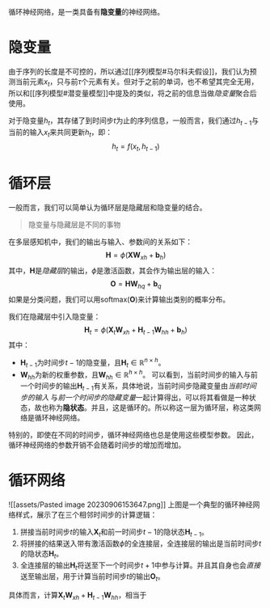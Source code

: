 循环神经网络，是一类具备有**隐变量**的神经网络。

# 隐变量
由于序列的长度是不可控的，所以通过[[序列模型#马尔科夫假设]]，我们认为预测当前元素$x_t$，只与前$\tau$个元素有关。但对于之前的单词，也不希望其完全无用，所以和[[序列模型#潜变量模型]]中提及的类似，将之前的信息当做*隐变量*聚合后使用。

对于隐变量$h_t$，其存储了到时间步$t$为止的序列信息，一般而言，我们通过$h_{t-1}$与当前的输入$x_t$来共同更新$h_t$，即：
$$
h_t = f(x_{t}, h_{t-1})
$$


# 循环层
一般而言，我们可以简单认为循环层是隐藏层和隐变量的结合。

> 隐变量与隐藏层是不同的事物

在多层感知机中，我们的输出与输入、参数间的关系如下：
$$
\mathbf{H} = \phi(\mathbf{X} \mathbf{W}_{xh} + \mathbf{b}_h)
$$
其中，$\mathbf{H}$是*隐藏层*的输出，$\phi$是激活函数，其会作为输出层的输入：
$$
\mathbf{O} = \mathbf{H} \mathbf{W}_{hq} + \mathbf{b}_q
$$
如果是分类问题，我们可以用$\text{softmax}(\mathbf{O})$来计算输出类别的概率分布。

我们在隐藏层中引入隐变量：
$$
\mathbf{H}_t = \phi(\mathbf{X}_t \mathbf{W}_{xh} + \mathbf{H}_{t-1} \mathbf{W}_{hh}  + \mathbf{b}_h)
$$
其中：
- $\mathbf{H}_{t-1}$为时间步$t-1$的隐变量，且$\mathbf{H}_t \in \mathbb{R}^{n \times h}$。
- $\mathbf{W}_{hh}$为新的权重参数，且$\mathbf{W}_{hh} \in \mathbb{R}^{h \times h}$。
可以看到，当前时间步的输入与前一个时间步的输出$\mathbf{H}_{t-1}$有关系，具体地说，当前时间步隐藏变量由*当前时间步的输入* 与*前一个时间步的隐藏变量*一起计算得出，可以将其看做是一种状态，故也称为**隐状态**。并且，这是循环的。所以称这一层为循环层，称这类网络是循环神经网络。

特别的，即使在不同的时间步，循环神经网络也总是使用这些模型参数。 因此，循环神经网络的参数开销不会随着时间步的增加而增加。

# 循环网络
![[assets/Pasted image 20230906153647.png]]
上图是一个典型的循环神经网络样式，展示了在三个相邻时间步的计算逻辑：
1. 拼接当前时间步$t$的输入$\mathbf{X}_t$和前一时间步$t-1$的隐状态$\mathbf{H}_{t-1}$。
2. 将拼接的结果送入带有激活函数$\phi$的全连接层，全连接层的输出是当前时间步$t$的隐状态$\mathbf{H}_t$。
3. 全连接层的输出$\mathbf{H}_t$将送至下一个时间步$t+1$中参与计算。并且其自身也会*直接*送至输出层，用于计算当前时间步$t$的输出$\mathbf{O}_t$。

具体而言，计算$\mathbf{X}_t \mathbf{W}_{xh} + \mathbf{H}_{t-1} \mathbf{W}_{hh}$，相当于